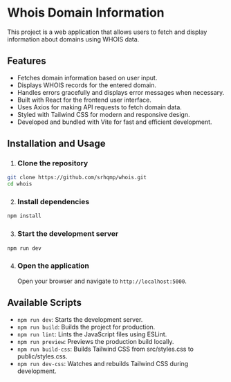 # Whois Domain Information

This project is a web application that allows users to fetch and display information about domains using WHOIS data.

## Features

- Fetches domain information based on user input.
- Displays WHOIS records for the entered domain.
- Handles errors gracefully and displays error messages when necessary.
- Built with React for the frontend user interface.
- Uses Axios for making API requests to fetch domain data.
- Styled with Tailwind CSS for modern and responsive design.
- Developed and bundled with Vite for fast and efficient development.

## Installation and Usage

1. ### Clone the repository

```bash
git clone https://github.com/srhqmp/whois.git
cd whois
```

2. ### Install dependencies

```bash
npm install
```

3. ### Start the development server

```bash
npm run dev
```

4. ### Open the application
   Open your browser and navigate to `http://localhost:5000`.

## Available Scripts

- `npm run dev`: Starts the development server.
- `npm run build`: Builds the project for production.
- `npm run lint`: Lints the JavaScript files using ESLint.
- `npm run preview`: Previews the production build locally.
- `npm run build-css`: Builds Tailwind CSS from src/styles.css to public/styles.css.
- `npm run dev-css`: Watches and rebuilds Tailwind CSS during development.
